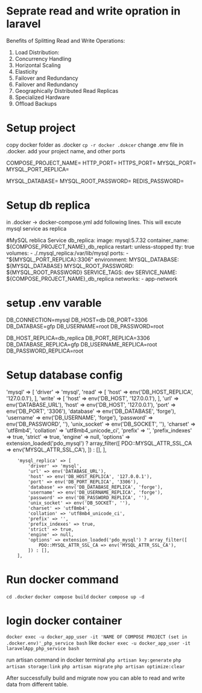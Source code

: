 # Seprate read and write opration in laravel 

Benefits of Splitting Read and Write Operations: 

1. Load Distribution:
2. Concurrency Handling
3. Horizontal Scaling
4. Elasticity
5. Failover and Redundancy
6. Failover and Redundancy
7. Geographically Distributed Read Replicas
8. Specialized Hardware
9. Offload Backups

# Setup project

copy docker folder as .docker 
`cp -r docker .dokcer`
change .env file in .docker. add your project name, and other ports 

COMPOSE_PROJECT_NAME=
HTTP_PORT=
HTTPS_PORT=
MYSQL_PORT=
MYSQL_PORT_REPLICA=

MYSQL_DATABASE=
MYSQL_ROOT_PASSWORD=
REDIS_PASSWORD=

# Setup db replica
in .docker -> docker-compose.yml add following lines. This will excute mysql service as replica

 #MySQL reblica Service
  db_replica:
    image: mysql:5.7.32
    container_name: ${COMPOSE_PROJECT_NAME}_db_replica
    restart: unless-stopped
    tty: true
    volumes:
      - ./.mysql_replica:/var/lib/mysql
    ports:
      - "${MYSQL_PORT_REPLICA}:3306"
    environment:
      MYSQL_DATABASE: ${MYSQL_DATABASE}
      MYSQL_ROOT_PASSWORD: ${MYSQL_ROOT_PASSWORD}
      SERVICE_TAGS: dev
      SERVICE_NAME: ${COMPOSE_PROJECT_NAME}_db_replica
    networks:
      - app-network

# setup .env varable

DB_CONNECTION=mysql
DB_HOST=db
DB_PORT=3306
DB_DATABASE=gfp
DB_USERNAME=root
DB_PASSWORD=root

DB_HOST_REPLICA=db_replica
DB_PORT_REPLICA=3306
DB_DATABASE_REPLICA=gfp
DB_USERNAME_REPLICA=root
DB_PASSWORD_REPLICA=root

# Setup database config

 'mysql' => [
            'driver' => 'mysql',
            'read' => [
                'host' => env('DB_HOST_REPLICA', '127.0.0.1'),
            ],
            'write' => [
                'host' => env('DB_HOST', '127.0.0.1'),
            ],
            'url' => env('DATABASE_URL'),
            'host' => env('DB_HOST', '127.0.0.1'),
            'port' => env('DB_PORT', '3306'),
            'database' => env('DB_DATABASE', 'forge'),
            'username' => env('DB_USERNAME', 'forge'),
            'password' => env('DB_PASSWORD', ''),
            'unix_socket' => env('DB_SOCKET', ''),
            'charset' => 'utf8mb4',
            'collation' => 'utf8mb4_unicode_ci',
            'prefix' => '',
            'prefix_indexes' => true,
            'strict' => true,
            'engine' => null,
            'options' => extension_loaded('pdo_mysql') ? array_filter([
                PDO::MYSQL_ATTR_SSL_CA => env('MYSQL_ATTR_SSL_CA'),
            ]) : [],
        ],

        'mysql_replica' => [
            'driver' => 'mysql',
            'url' => env('DATABASE_URL'),
            'host' => env('DB_HOST_REPLICA', '127.0.0.1'),
            'port' => env('DB_PORT_REPLICA', '3306'),
            'database' => env('DB_DATABASE_REPLICA', 'forge'),
            'username' => env('DB_USERNAME_REPLICA', 'forge'),
            'password' => env('DB_PASSWORD_REPLICA', ''),
            'unix_socket' => env('DB_SOCKET', ''),
            'charset' => 'utf8mb4',
            'collation' => 'utf8mb4_unicode_ci',
            'prefix' => '',
            'prefix_indexes' => true,
            'strict' => true,
            'engine' => null,
            'options' => extension_loaded('pdo_mysql') ? array_filter([
                PDO::MYSQL_ATTR_SSL_CA => env('MYSQL_ATTR_SSL_CA'),
            ]) : [],
        ],

# Run docker command

`cd .docker`
`docker compose build`
`docker compose up -d`

# login docker container 
`docker exec -u docker_app_user -it 'NAME OF COMPOSE PROJECT (set in .docker.env)'_php_service bash`
like
`docker exec -u docker_app_user -it laravelApp_php_service bash`

run artisan command in docker terminal
`php artisan key:generate`
`php artisan storage:link`
`php artisan migrate`
`php artisan optimize:clear`

After successfully build and migrate now you can able to read and write data from different table. 
